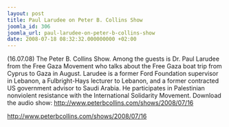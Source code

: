 ```yaml
---
layout: post
title: Paul Larudee on Peter B. Collins Show
joomla_id: 306
joomla_url: paul-larudee-on-peter-b-collins-show
date: 2008-07-18 08:32:32.000000000 +02:00
---
```

<p>(16.07.08) The Peter B. Collins Show. Among the guests is Dr. Paul Larudee from the Free Gaza Movement who talks about the Free Gaza boat trip from Cyprus to Gaza in August. Larudee is a former Ford Foundation supervisor in Lebanon, a Fulbright-Hays lecturer to Lebanon, and a former contracted US government advisor to Saudi Arabia. He participates in Palestinian nonviolent resistance with the International Solidarity Movement. Download the audio show: <a href="http://www.peterbcollins.com/shows/2008/07/16" target="_blank">http://www.peterbcollins.com/shows/2008/07/16</a></p><p><a href="http://www.peterbcollins.com/shows/2008/07/16">http://www.peterbcollins.com/shows/2008/07/16</a></p>
